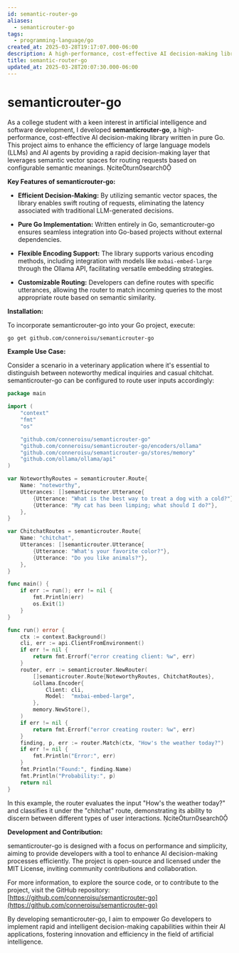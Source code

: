 ```yaml
---
id: semantic-router-go
aliases:
  - semanticrouter-go
tags:
  - programming-language/go
created_at: 2025-03-28T19:17:07.000-06:00
description: A high-performance, cost-effective AI decision-making library written in pure Go.
title: semantic-router-go
updated_at: 2025-03-28T20:07:30.000-06:00
---
```


# semanticrouter-go
As a college student with a keen interest in artificial intelligence and software development, I developed **semanticrouter-go**, a high-performance, cost-effective AI decision-making library written in pure Go. This project aims to enhance the efficiency of large language models (LLMs) and AI agents by providing a rapid decision-making layer that leverages semantic vector spaces for routing requests based on configurable semantic meanings. citeturn0search0

**Key Features of semanticrouter-go:**

- **Efficient Decision-Making:** By utilizing semantic vector spaces, the library enables swift routing of requests, eliminating the latency associated with traditional LLM-generated decisions.

- **Pure Go Implementation:** Written entirely in Go, semanticrouter-go ensures seamless integration into Go-based projects without external dependencies.

- **Flexible Encoding Support:** The library supports various encoding methods, including integration with models like `mxbai-embed-large` through the Ollama API, facilitating versatile embedding strategies.

- **Customizable Routing:** Developers can define routes with specific utterances, allowing the router to match incoming queries to the most appropriate route based on semantic similarity.

**Installation:**

To incorporate semanticrouter-go into your Go project, execute:


```bash
go get github.com/conneroisu/semanticrouter-go
```


**Example Use Case:**

Consider a scenario in a veterinary application where it's essential to distinguish between noteworthy medical inquiries and casual chitchat. semanticrouter-go can be configured to route user inputs accordingly:


```go
package main

import (
	"context"
	"fmt"
	"os"

	"github.com/conneroisu/semanticrouter-go"
	"github.com/conneroisu/semanticrouter-go/encoders/ollama"
	"github.com/conneroisu/semanticrouter-go/stores/memory"
	"github.com/ollama/ollama/api"
)

var NoteworthyRoutes = semanticrouter.Route{
	Name: "noteworthy",
	Utterances: []semanticrouter.Utterance{
		{Utterance: "What is the best way to treat a dog with a cold?"},
		{Utterance: "My cat has been limping; what should I do?"},
	},
}

var ChitchatRoutes = semanticrouter.Route{
	Name: "chitchat",
	Utterances: []semanticrouter.Utterance{
		{Utterance: "What's your favorite color?"},
		{Utterance: "Do you like animals?"},
	},
}

func main() {
	if err := run(); err != nil {
		fmt.Println(err)
		os.Exit(1)
	}
}

func run() error {
	ctx := context.Background()
	cli, err := api.ClientFromEnvironment()
	if err != nil {
		return fmt.Errorf("error creating client: %w", err)
	}
	router, err := semanticrouter.NewRouter(
		[]semanticrouter.Route{NoteworthyRoutes, ChitchatRoutes},
		&ollama.Encoder{
			Client: cli,
			Model:  "mxbai-embed-large",
		},
		memory.NewStore(),
	)
	if err != nil {
		return fmt.Errorf("error creating router: %w", err)
	}
	finding, p, err := router.Match(ctx, "How's the weather today?")
	if err != nil {
		fmt.Println("Error:", err)
	}
	fmt.Println("Found:", finding.Name)
	fmt.Println("Probability:", p)
	return nil
}
```


In this example, the router evaluates the input "How's the weather today?" and classifies it under the "chitchat" route, demonstrating its ability to discern between different types of user interactions. citeturn0search0

**Development and Contribution:**

semanticrouter-go is designed with a focus on performance and simplicity, aiming to provide developers with a tool to enhance AI decision-making processes efficiently. The project is open-source and licensed under the MIT License, inviting community contributions and collaboration.

For more information, to explore the source code, or to contribute to the project, visit the GitHub repository: [https://github.com/conneroisu/semanticrouter-go](https://github.com/conneroisu/semanticrouter-go)

By developing semanticrouter-go, I aim to empower Go developers to implement rapid and intelligent decision-making capabilities within their AI applications, fostering innovation and efficiency in the field of artificial intelligence. 
